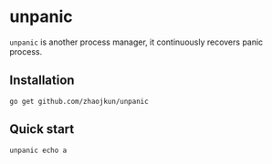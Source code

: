 # unpanic

`unpanic` is another process manager, it continuously recovers panic process.

## Installation

```
go get github.com/zhaojkun/unpanic
```

## Quick start

```
unpanic echo a
```


